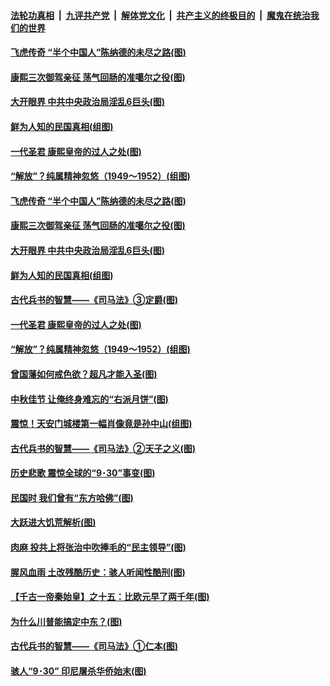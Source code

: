 ####  [法轮功真相](../../../../basic/blob/master/README.md?t=10041002) &nbsp;|&nbsp; [九评共产党](../../../../9ping.md/blob/master/README.md?t=10041002) &nbsp;|&nbsp; [解体党文化](../../../../jtdwh.md/blob/master/README.md?t=10041002)  &nbsp;|&nbsp; [共产主义的终极目的](../../../../gczydzjmd.md/blob/master/README.md?t=10041002) &nbsp;|&nbsp; [魔鬼在统治我们的世界](../../../../mgztzwmdsj.md/blob/master/README.md?t=10041002) 

#### [飞虎传奇 “半个中国人”陈纳德的未尽之路(图)](../pages/p6/934964.md?t=10041002) 

#### [康熙三次御驾亲征 荡气回肠的准噶尔之役(图)](../pages/p6/947338.md?t=10041002) 

#### [大开眼界 中共中央政治局淫乱6巨头(图)](../pages/p6/947435.md?t=10041002) 

#### [鲜为人知的民国真相(组图)](../pages/p6/947477.md?t=10041002) 

#### [一代圣君 康熙皇帝的过人之处(图)](../pages/p6/874870.md?t=10041002) 

#### [“解放”？纯属精神忽悠（1949～1952）(组图)](../pages/p6/947382.md?t=10041002) 

#### [飞虎传奇 “半个中国人”陈纳德的未尽之路(图)](../pages/p6/934964.md?t=10041002) 

#### [康熙三次御驾亲征 荡气回肠的准噶尔之役(图)](../pages/p6/947338.md?t=10041002) 

#### [大开眼界 中共中央政治局淫乱6巨头(图)](../pages/p6/947435.md?t=10041002) 

#### [鲜为人知的民国真相(组图)](../pages/p6/947477.md?t=10041002) 

#### [古代兵书的智慧——《司马法》③定爵(图)](../pages/p6/947111.md?t=10041002) 

#### [一代圣君 康熙皇帝的过人之处(图)](../pages/p6/874870.md?t=10041002) 

#### [“解放”？纯属精神忽悠（1949～1952）(组图)](../pages/p6/947382.md?t=10041002) 

#### [曾国藩如何戒色欲？超凡才能入圣(图)](../pages/p6/908904.md?t=10041002) 

#### [中秋佳节 让俺终身难忘的“右派月饼”(图)](../pages/p6/946665.md?t=10041002) 

#### [震惊！天安门城楼第一幅肖像竟是孙中山(组图)](../pages/p6/947523.md?t=10041002) 

#### [古代兵书的智慧——《司马法》②天子之义(图)](../pages/p6/947110.md?t=10041002) 

#### [历史悲歌 震惊全球的“9･30”事变(图)](../pages/p6/930030.md?t=10041002) 

#### [民国时 我们曾有“东方哈佛”(图)](../pages/p6/947030.md?t=10041002) 

#### [大跃进大饥荒解析(图)](../pages/p6/947514.md?t=10041002) 

#### [肉麻 投共上将张治中吹捧毛的“民主领导”(图)](../pages/p6/947026.md?t=10041002) 

#### [腥风血雨 土改残酷历史：骇人听闻性酷刑(图)](../pages/p6/947521.md?t=10041002) 

#### [【千古一帝秦始皇】之十五：比欧元早了两千年(图)](../pages/p6/945193.md?t=10041002) 

#### [为什么川普能搞定中东？(图)](../pages/p6/946885.md?t=10041002) 

#### [古代兵书的智慧——《司马法》①仁本(图)](../pages/p6/947109.md?t=10041002) 

#### [骇人“9･30” 印尼屠杀华侨始末(图)](../pages/p6/930029.md?t=10041002) 

